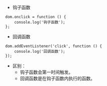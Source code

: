 * 钩子函数
```
dom.onclick = function () {
    console.log('钩子函数');
};
```
* 回调函数
```
dom.addEventListener('click', function () {
    console.log('回调函数');
});
```

* 区别：
    - 钩子函数会第一时间触发。
    - 回调函数是在钩子函数内执行的函数。
